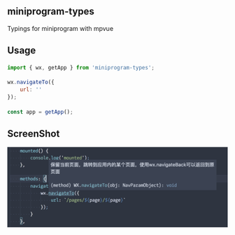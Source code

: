 ## miniprogram-types

Typings for miniprogram with mpvue

## Usage

```js
import { wx, getApp } from 'miniprogram-types';

wx.navigateTo({
    url: ''
});

const app = getApp();
```

## ScreenShot

![types](screenshots/typings.png)

